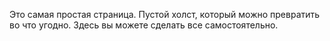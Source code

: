 ﻿Это самая простая страница. Пустой холст, который можно превратить во что угодно. Здесь вы можете сделать все самостоятельно.

